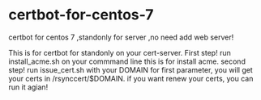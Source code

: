 # certbot-for-centos-7
certbot for centos 7 ,standonly for server ,no need add web server!

This is for certbot for standonly on your cert-server.
First step!
  run install_acme.sh on your commmand line
  this is for install acme.
second step!
  run issue_cert.sh with your DOMAIN for first parameter,
  you will get your certs in /rsynccert/$DOMAIN.
  if you want renew your certs, you can run it agian!
